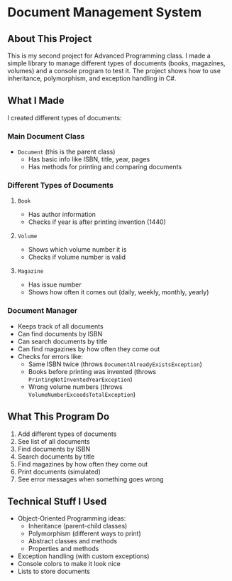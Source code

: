 # Document Management System

## About This Project
This is my second project for Advanced Programming class. I made a simple library to manage different types of documents (books, magazines, volumes) and a console program to test it. The project shows how to use inheritance, polymorphism, and exception handling in C#.

## What I Made
I created different types of documents:

### Main Document Class
- `Document` (this is the parent class)
  - Has basic info like ISBN, title, year, pages
  - Has methods for printing and comparing documents

### Different Types of Documents
1. `Book`
   - Has author information
   - Checks if year is after printing invention (1440)

2. `Volume`
   - Shows which volume number it is
   - Checks if volume number is valid

3. `Magazine`
   - Has issue number
   - Shows how often it comes out (daily, weekly, monthly, yearly)

### Document Manager
- Keeps track of all documents
- Can find documents by ISBN
- Can search documents by title
- Can find magazines by how often they come out
- Checks for errors like:
  - Same ISBN twice (throws `DocumentAlreadyExistsException`)
  - Books before printing was invented (throws `PrintingNotInventedYearException`)
  - Wrong volume numbers (throws `VolumeNumberExceedsTotalException`)

## What This Program Do
1. Add different types of documents
2. See list of all documents
3. Find documents by ISBN
4. Search documents by title
5. Find magazines by how often they come out
6. Print documents (simulated)
7. See error messages when something goes wrong

## Technical Stuff I Used
- Object-Oriented Programming ideas:
  - Inheritance (parent-child classes)
  - Polymorphism (different ways to print)
  - Abstract classes and methods
  - Properties and methods
- Exception handling (with custom exceptions)
- Console colors to make it look nice
- Lists to store documents
